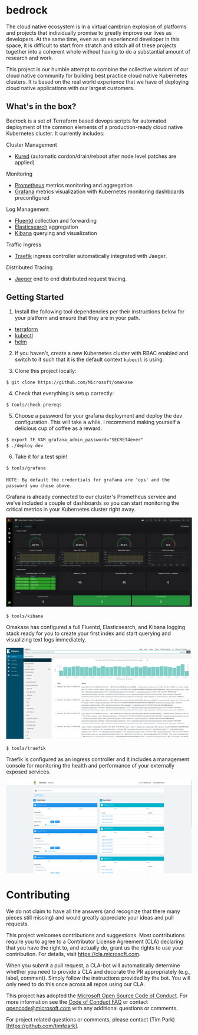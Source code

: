 # bedrock

The cloud native ecosystem is in a virtual cambrian explosion of platforms and projects that individually promise to greatly improve our lives as developers. At the same time, even as an experienced developer in this space, it is difficult to start from stratch and stitch all of these projects together into a coherent whole without having to do a substantial amount of research and work.

This project is our humble attempt to combine the collective wisdom of our cloud native community for building best practice cloud native Kubernetes clusters. It is based on the real world experience that we have of deploying cloud native applications with our largest customers.

## What's in the box?

Bedrock is a set of Terraform based devops scripts for automated deployment of the common elements of a production-ready cloud native Kubernetes cluster. It currently includes:

Cluster Management

-   [Kured](https://github.com/weaveworks/kured) (automatic cordon/drain/reboot after node level patches are applied)

Monitoring

-   [Prometheus](https://prometheus.io/) metrics monitoring and aggregation
-   [Grafana](https://grafana.com/) metrics visualization with Kubernetes monitoring dashboards preconfigured

Log Management

-   [Fluentd](https://www.fluentd.org/) collection and forwarding
-   [Elasticsearch](https://www.elastic.co/) aggregation
-   [Kibana](https://www.elastic.co/products/kibana) querying and visualization

Traffic Ingress

-   [Traefik](https://traefik.io/) ingress controller automatically integrated with Jaeger.

Distributed Tracing

-   [Jaeger](https://www.jaegertracing.io/) end to end distributed request tracing.

## Getting Started

1. Install the following tool dependencies per their instructions below for your platform and ensure that they are in your path.

-   [terraform](https://www.terraform.io/intro/getting-started/install.html)
-   [kubectl](https://kubernetes.io/docs/tasks/tools/install-kubectl/)
-   [helm](https://helm.sh/)

2. If you haven't, create a new Kubernetes cluster with RBAC enabled and switch to it such that it is the default context `kubectl` is using.

3. Clone this project locally:

```
$ git clone https://github.com/Microsoft/omakase
```

4. Check that everything is setup correctly:

```
$ tools/check-prereqs
```

5. Choose a password for your grafana deployment and deploy the dev configuration. This will take a while. I recommend making yourself a delicious cup of coffee as a reward.

```
$ export TF_VAR_grafana_admin_password="SECRET4ever"
$ ./deploy dev
```

6. Take it for a test spin!

```
$ tools/grafana

NOTE: By default the credentials for grafana are 'ops' and the password you chose above.
```

Grafana is already connected to our cluster's Prometheus service and we've included a couple of dashboards so you can start monitoring the critical metrics in your Kubernetes cluster right away.

![Grafana Image](./docs/images/grafana.png)

```
$ tools/kibana
```

Omakase has configured a full Fluentd, Elasticsearch, and Kibana logging stack ready for you to create your first index and start querying and visualizing text logs immediately.

![Kibana Image](./docs/images/kibana.png)

```
$ tools/traefik
```

Traefik is configured as an ingress controller and it includes a management console for monitoring the health and performance of your externally exposed services.

![Traefik Image](./docs/images/traefik.png)

# Contributing

We do not claim to have all the answers (and recognize that there many pieces still missing) and would greatly appreciate your ideas and pull requests.

This project welcomes contributions and suggestions. Most contributions require you to agree to a
Contributor License Agreement (CLA) declaring that you have the right to, and actually do, grant us
the rights to use your contribution. For details, visit https://cla.microsoft.com.

When you submit a pull request, a CLA-bot will automatically determine whether you need to provide
a CLA and decorate the PR appropriately (e.g., label, comment). Simply follow the instructions
provided by the bot. You will only need to do this once across all repos using our CLA.

This project has adopted the [Microsoft Open Source Code of Conduct](https://opensource.microsoft.com/codeofconduct/).
For more information see the [Code of Conduct FAQ](https://opensource.microsoft.com/codeofconduct/faq/) or
contact [opencode@microsoft.com](mailto:opencode@microsoft.com) with any additional questions or comments.

For project related questions or comments, please contact (Tim Park)[https://github.com/timfpark].
